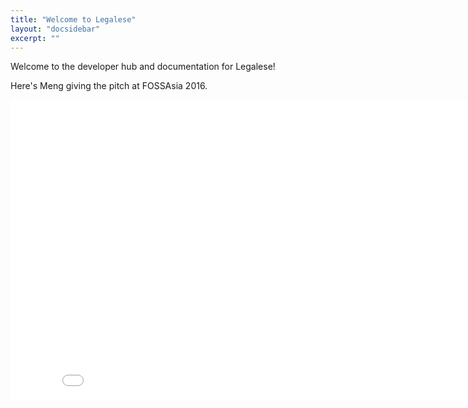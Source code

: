 ```yaml
---
title: "Welcome to Legalese"
layout: "docsidebar"
excerpt: ""
---
```

Welcome to the developer hub and documentation for Legalese!

Here's Meng giving the pitch at FOSSAsia 2016.

<iframe class="embedly-embed" src="//cdn.embedly.com/widgets/media.html?src=https%3A%2F%2Fwww.youtube.com%2Fembed%2FPRiICM-nBIs%3Ffeature%3Doembed&url=http%3A%2F%2Fwww.youtube.com%2Fwatch%3Fv%3DPRiICM-nBIs&image=https%3A%2F%2Fi.ytimg.com%2Fvi%2FPRiICM-nBIs%2Fhqdefault.jpg&key=02466f963b9b4bb8845a05b53d3235d7&type=text%2Fhtml&schema=youtube" width="854" height="480" scrolling="no" frameborder="0" allowfullscreen="allowfullscreen"> </iframe>

<!--
[block:embed]
{
  &quot;html&quot;: &quot;&lt;iframe class=\&quot;embedly-embed\&quot; src=\&quot;//cdn.embedly.com/widgets/media.html?src=https%3A%2F%2Fwww.youtube.com%2Fembed%2FPRiICM-nBIs%3Ffeature%3Doembed&amp;url=http%3A%2F%2Fwww.youtube.com%2Fwatch%3Fv%3DPRiICM-nBIs&amp;image=https%3A%2F%2Fi.ytimg.com%2Fvi%2FPRiICM-nBIs%2Fhqdefault.jpg&amp;key=02466f963b9b4bb8845a05b53d3235d7&amp;type=text%2Fhtml&amp;schema=youtube\&quot; width=\&quot;854\&quot; height=\&quot;480\&quot; scrolling=\&quot;no\&quot; frameborder=\&quot;0\&quot; allowfullscreen&gt;&lt;/iframe&gt;&quot;,
  &quot;url&quot;: &quot;https://www.youtube.com/watch?v=PRiICM-nBIs&quot;,
  &quot;title&quot;: &quot;20160318 legalese at fossasia&quot;,
  &quot;favicon&quot;: &quot;https://s.ytimg.com/yts/img/favicon-vflz7uhzw.ico&quot;,
  &quot;image&quot;: &quot;https://i.ytimg.com/vi/PRiICM-nBIs/hqdefault.jpg&quot;
}
[/block]
-->
